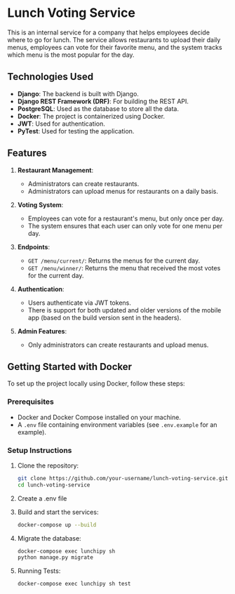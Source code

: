 # Lunch Voting Service

This is an internal service for a company that helps employees decide where to go for lunch. The service allows restaurants to upload their daily menus, employees can vote for their favorite menu, and the system tracks which menu is the most popular for the day.

## Technologies Used

- **Django**: The backend is built with Django.
- **Django REST Framework (DRF)**: For building the REST API.
- **PostgreSQL**: Used as the database to store all the data.
- **Docker**: The project is containerized using Docker.
- **JWT**: Used for authentication.
- **PyTest**: Used for testing the application.

## Features

1. **Restaurant Management**:
   - Administrators can create restaurants.
   - Administrators can upload menus for restaurants on a daily basis.

2. **Voting System**:
   - Employees can vote for a restaurant's menu, but only once per day.
   - The system ensures that each user can only vote for one menu per day.

3. **Endpoints**:
   - `GET /menu/current/`: Returns the menus for the current day.
   - `GET /menu/winner/`: Returns the menu that received the most votes for the current day.

4. **Authentication**:
   - Users authenticate via JWT tokens.
   - There is support for both updated and older versions of the mobile app (based on the build version sent in the headers).

5. **Admin Features**:
   - Only administrators can create restaurants and upload menus.

## Getting Started with Docker

To set up the project locally using Docker, follow these steps:

### Prerequisites

- Docker and Docker Compose installed on your machine.
- A `.env` file containing environment variables (see `.env.example` for an example).

### Setup Instructions

1. Clone the repository:

   ```bash
   git clone https://github.com/your-username/lunch-voting-service.git
   cd lunch-voting-service
   ```
   
2. Create a .env file

3. Build and start the services:

   ```bash
   docker-compose up --build
   ```
   
4. Migrate the database:

   ```bash
   docker-compose exec lunchipy sh
   python manage.py migrate
   ```
   
5. Running Tests:

   ```bash
   docker-compose exec lunchipy sh test
   ```
